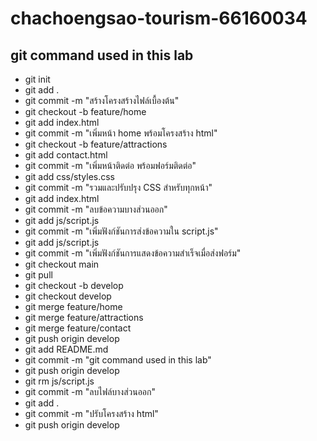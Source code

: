 # chachoengsao-tourism-66160034
## git command used in this lab
- git init
- git add .
- git commit -m "สร้างโครงสร้างไฟล์เบื้องต้น"
- git checkout -b feature/home
- git add index.html
- git commit -m "เพิ่มหน้า home พร้อมโครงสร้าง html"
- git checkout -b feature/attractions
- git add contact.html
- git commit -m "เพิ่มหน้าติดต่อ พร้อมฟอร์มติดต่อ"
- git add css/styles.css
- git commit -m "รวมและปรับปรุง CSS สำหรับทุกหน้า"
- git add index.html
- git commit -m "ลบข้อความบางส่วนออก"
- git add js/script.js
- git commit -m "เพิ่มฟังก์ชันการส่งข้อความใน script.js"
- git add js/script.js
- git commit -m "เพิ่มฟังก์ชันการแสดงข้อความสำเร็จเมื่อส่งฟอร์ม"
- git checkout main
- git pull
- git checkout -b develop
- git checkout develop
- git merge feature/home
- git merge feature/attractions
- git merge feature/contact
- git push origin develop
- git add README.md
- git commit -m "git command used in this lab"
- git push origin develop
- git rm js/script.js
- git commit -m "ลบไฟล์บางส่วนออก"
- git add .
- git commit -m "ปรับโครงสร้าง html"
- git push origin develop
